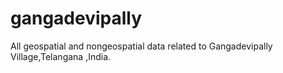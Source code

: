 # gangadevipally
All geospatial and nongeospatial data related to Gangadevipally Village,Telangana ,India.
